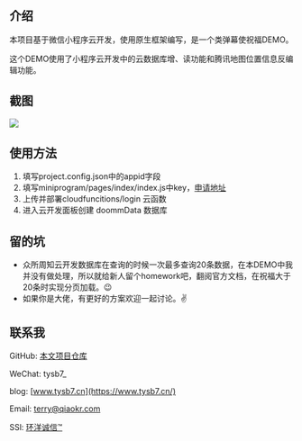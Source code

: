 ## 介绍

本项目基于微信小程序云开发，使用原生框架编写，是一个类弹幕使祝福DEMO。

这个DEMO使用了小程序云开发中的云数据库增、读功能和腾讯地图位置信息反编辑功能。

## 截图

![](https://blogimg-1252809090.cos.ap-chengdu.myqcloud.com/WeChat-app-barrage/WeChat-app-barrage.jpg)

## 使用方法

1. 填写project.config.json中的appid字段
2. 填写miniprogram/pages/index/index.js中key，[申请地址](https://lbs.qq.com/)
3. 上传并部署cloudfuncitions/login 云函数
4. 进入云开发面板创建 doommData 数据库

## 留的坑 

* 众所周知云开发数据库在查询的时候一次最多查询20条数据，在本DEMO中我并没有做处理，所以就给新人留个homework吧，翻阅官方文档，在祝福大于20条时实现分页加载。😉
* 如果你是大佬，有更好的方案欢迎一起讨论。✌️

## 联系我

GitHub: [本文项目仓库](https://github.com/tysb7/WeChat-app-barrage)

WeChat: tysb7_

blog: [www.tysb7.cn](https://www.tysb7.cn/)

Email: <terry@qiaokr.com>

SSl: [环洋诚信™](https://www.trustocean.com/)